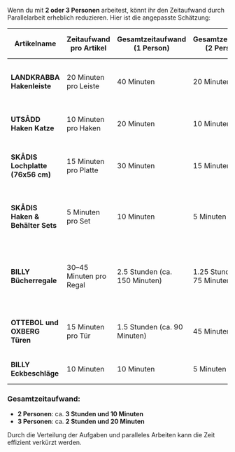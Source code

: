 Wenn du mit **2 oder 3 Personen** arbeitest, könnt ihr den Zeitaufwand durch Parallelarbeit erheblich reduzieren. Hier ist die angepasste Schätzung:

| Artikelname                     | Zeitaufwand pro Artikel      | Gesamtzeitaufwand (1 Person)     | Gesamtzeitaufwand (2 Personen) | Gesamtzeitaufwand (3 Personen) | Zubehör zur Montage                                  | Anzahl Schrauben & Dübel |
|---------------------------------|------------------------------|----------------------------------|--------------------------------|--------------------------------|-----------------------------------------------------|---------------------------|
| **LANDKRABBA Hakenleiste**      | 20 Minuten pro Leiste       | 40 Minuten                       | 20 Minuten                     | 15 Minuten                     | Dübel (6–8 mm), Schrauben (6 x 60 mm), Bohrmaschine, Wasserwaage | 4 Schrauben, 4 Dübel     |
| **UTSÅDD Haken Katze**          | 10 Minuten pro Haken        | 20 Minuten                       | 10 Minuten                     | 7 Minuten                      | Dübel (6 mm), Schrauben (4–5 x 50 mm), Bohrmaschine | 4 Schrauben, 4 Dübel     |
| **SKÅDIS Lochplatte (76x56 cm)**| 15 Minuten pro Platte       | 30 Minuten                       | 15 Minuten                     | 10 Minuten                     | Dübel (6–8 mm), Schrauben (6 x 60 mm), Bohrmaschine, Wasserwaage | 4 Schrauben, 4 Dübel     |
| **SKÅDIS Haken & Behälter Sets**| 5 Minuten pro Set           | 10 Minuten                       | 5 Minuten                      | 5 Minuten                      | Haken und Behälter lassen sich meist ohne zusätzliche Befestigung anbringen | -                         |
| **BILLY Bücherregale**          | 30–45 Minuten pro Regal     | 2.5 Stunden (ca. 150 Minuten)    | 1.25 Stunden (ca. 75 Minuten)  | 1 Stunde (ca. 50 Minuten)      | Schrauben und Dübel (mitgeliefert), ggf. Wasserwaage und Gummihammer | -                         |
| **OTTEBOL und OXBERG Türen**    | 15 Minuten pro Tür          | 1.5 Stunden (ca. 90 Minuten)     | 45 Minuten                     | 30 Minuten                     | Schrauben (mitgeliefert), ggf. Schraubendreher, Wasserwaage | -                         |
| **BILLY Eckbeschläge**          | 10 Minuten                  | 10 Minuten                       | 5 Minuten                      | 5 Minuten                      | Schrauben (mitgeliefert), Schraubendreher | -                         |

### Gesamtzeitaufwand:
- **2 Personen**: ca. **3 Stunden und 10 Minuten**
- **3 Personen**: ca. **2 Stunden und 20 Minuten**

Durch die Verteilung der Aufgaben und paralleles Arbeiten kann die Zeit effizient verkürzt werden.
